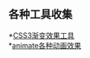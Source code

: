 ## 各种工具收集

*[CSS3渐变效果工具](https://www.bestvist.com/css-gradient)  
*[animate各种动画效果](https://daneden.github.io/animate.css/)  
